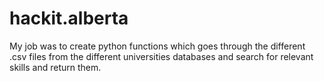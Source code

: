 # hackit.alberta
My job was to create python functions which goes through the different .csv files from the different universities databases and search for relevant skills and return them.
